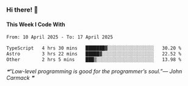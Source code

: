 ### Hi there! 👋

#### This Week I Code With
<!--START_SECTION:waka-->

```txt
From: 10 April 2025 - To: 17 April 2025

TypeScript   4 hrs 30 mins   ███████▓░░░░░░░░░░░░░░░░░   30.20 %
Astro        3 hrs 22 mins   █████▓░░░░░░░░░░░░░░░░░░░   22.52 %
Other        2 hrs 5 mins    ███▒░░░░░░░░░░░░░░░░░░░░░   13.98 %
```

<!--END_SECTION:waka-->

<!--STARTS_HERE_QUOTE_README-->
<i>❝“Low-level programming is good for the programmer’s soul.”— John Carmack   ❞</i>
<!--ENDS_HERE_QUOTE_README-->
